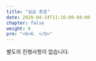 ```yaml
---
title: "실습 종료"
date: 2020-04-24T11:16:09-04:00
chapter: false
weight: 6
pre: "<b>6. </b>"
---
```


별도의 진행사항이 없습니다.